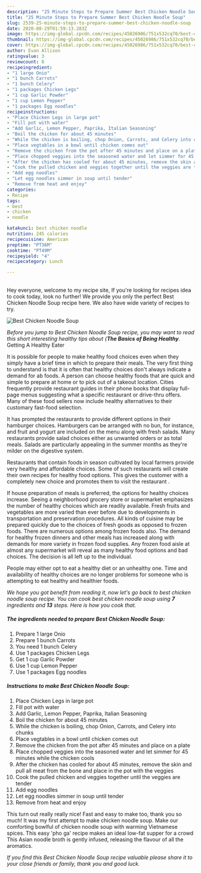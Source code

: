 ```yaml
---
description: "25 Minute Steps to Prepare Summer Best Chicken Noodle Soup"
title: "25 Minute Steps to Prepare Summer Best Chicken Noodle Soup"
slug: 2539-25-minute-steps-to-prepare-summer-best-chicken-noodle-soup
date: 2020-08-29T01:59:13.283Z
image: https://img-global.cpcdn.com/recipes/45026986/751x532cq70/best-chicken-noodle-soup-recipe-main-photo.jpg
thumbnail: https://img-global.cpcdn.com/recipes/45026986/751x532cq70/best-chicken-noodle-soup-recipe-main-photo.jpg
cover: https://img-global.cpcdn.com/recipes/45026986/751x532cq70/best-chicken-noodle-soup-recipe-main-photo.jpg
author: Evan Allison
ratingvalue: 3
reviewcount: 8
recipeingredient:
- "1 large Onio"
- "1 bunch Carrots"
- "1 bunch Celery"
- "1 packages Chicken Legs"
- "1 cup Garlic Powder"
- "1 cup Lemon Pepper"
- "1 packages Egg noodles"
recipeinstructions:
- "Place Chicken Legs in large pot"
- "Fill pot with water"
- "Add Garlic, Lemon Pepper, Paprika, Italian Seasoning"
- "Boil the chicken for about 45 minutes"
- "While the chicken is boiling, chop Onion, Carrots, and Celery into chunks"
- "Place vegtables in a bowl until chicken comes out"
- "Remove the chicken from the pot after 45 minutes and place on a plate"
- "Place chopped veggies into the seasoned water and let simmer for 45 minutes while the chicken cools"
- "After the chicken has cooled for about 45 minutes, remove the skin and pull all meat from the bone and place in the pot with the veggies"
- "Cook the pulled chicken and veggies together until the veggies are tender"
- "Add egg noodles"
- "Let egg noodles simmer in soup until tender"
- "Remove from heat and enjoy"
categories:
- Recipe
tags:
- best
- chicken
- noodle

katakunci: best chicken noodle 
nutrition: 245 calories
recipecuisine: American
preptime: "PT36M"
cooktime: "PT49M"
recipeyield: "4"
recipecategory: Lunch

---
```

<br>
Hey everyone, welcome to my recipe site, If you're looking for recipes idea to cook today, look no further! We provide you only the perfect Best Chicken Noodle Soup recipe here. We also have wide variety of recipes to try.
<br>


![Best Chicken Noodle Soup](https://img-global.cpcdn.com/recipes/45026986/751x532cq70/best-chicken-noodle-soup-recipe-main-photo.jpg)

<i>Before you jump to Best Chicken Noodle Soup recipe, you may want to read this short interesting healthy tips about {<strong>The Basics of Being Healthy</strong>.</i>
Getting A Healthy Eater

It is possible for people to make healthy food choices even when they simply have a brief time in which to prepare their meals. The very first thing to understand is that it is often that healthy choices don't always indicate a demand for ab foods. A person can choose healthy foods that are quick and simple to prepare at home or to pick out of a takeout location. Cities frequently provide restaurant guides in their phone books that display full-page menus suggesting what a specific restaurant or drive-thru offers. Many of these food sellers now include healthy alternatives to their customary fast-food selection.

 It has prompted the restaurants to provide different options in their hamburger choices. Hamburgers can be arranged with no bun, for instance, and fruit and yogurt are included on the menu along with fresh salads. Many restaurants provide salad choices either as unwanted orders or as total meals.  Salads are particularly appealing in the summer months as they're milder on the digestive system.

Restaurants that contain foods in season cultivated by local farmers provide very healthy and affordable choices. Some of such restaurants will create their own recipes for healthy food options.  This gives the customer with a completely new choice and promotes them to visit the restaurant .

If house preparation of meals is preferred, the options for healthy choices increase. Seeing a neighborhood grocery store or supermarket emphasizes the number of healthy choices which are readily available. Fresh fruits and vegetables are more varied than ever before due to developments in transportation and preservation procedures.  All kinds of cuisine may be prepared quickly due to the choices of fresh goods as opposed to frozen foods. There are numerous options among frozen foods also. The demand for healthy frozen dinners and other meals has increased along with demands for more variety in frozen food supplies. Any frozen food aisle at almost any supermarket will reveal as many healthy food options and bad choices. The decision is all left up to the individual.

People may either opt to eat a healthy diet or an unhealthy one. Time and availability of healthy choices are no longer problems for someone who is attempting to eat healthy and healthier foods.


<i>We hope you got benefit from reading it, now let's go back to best chicken noodle soup recipe. You can cook best chicken noodle soup using <strong>7</strong> ingredients and <strong>13</strong> steps. Here is how you cook that.
</i>

##### The ingredients needed to prepare Best Chicken Noodle Soup:

1. Prepare 1 large Onio
1. Prepare 1 bunch Carrots
1. You need 1 bunch Celery
1. Use 1 packages Chicken Legs
1. Get 1 cup Garlic Powder
1. Use 1 cup Lemon Pepper
1. Use 1 packages Egg noodles


##### Instructions to make Best Chicken Noodle Soup:

1. Place Chicken Legs in large pot
1. Fill pot with water
1. Add Garlic, Lemon Pepper, Paprika, Italian Seasoning
1. Boil the chicken for about 45 minutes
1. While the chicken is boiling, chop Onion, Carrots, and Celery into chunks
1. Place vegtables in a bowl until chicken comes out
1. Remove the chicken from the pot after 45 minutes and place on a plate
1. Place chopped veggies into the seasoned water and let simmer for 45 minutes while the chicken cools
1. After the chicken has cooled for about 45 minutes, remove the skin and pull all meat from the bone and place in the pot with the veggies
1. Cook the pulled chicken and veggies together until the veggies are tender
1. Add egg noodles
1. Let egg noodles simmer in soup until tender
1. Remove from heat and enjoy


This turn out really really nice! Fast and easy to make too, thank you so much! It was my first attempt to make chicken noodle soup. Make our comforting bowlful of chicken noodle soup with warming Vietnamese spices. This easy &#39;pho ga&#39; recipe makes an ideal low-fat supper for a crowd This Asian noodle broth is gently infused, releasing the flavour of all the aromatics. 

<i>If you find this Best Chicken Noodle Soup recipe valuable please share it to your close friends or family, thank you and good luck.</i>

